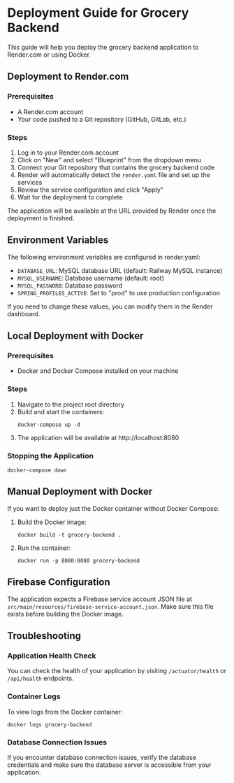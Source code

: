 # Deployment Guide for Grocery Backend

This guide will help you deploy the grocery backend application to Render.com or using Docker.

## Deployment to Render.com

### Prerequisites
- A Render.com account
- Your code pushed to a Git repository (GitHub, GitLab, etc.)

### Steps

1. Log in to your Render.com account
2. Click on "New" and select "Blueprint" from the dropdown menu
3. Connect your Git repository that contains the grocery backend code
4. Render will automatically detect the `render.yaml` file and set up the services
5. Review the service configuration and click "Apply"
6. Wait for the deployment to complete

The application will be available at the URL provided by Render once the deployment is finished.

## Environment Variables

The following environment variables are configured in render.yaml:

- `DATABASE_URL`: MySQL database URL (default: Railway MySQL instance)
- `MYSQL_USERNAME`: Database username (default: root)
- `MYSQL_PASSWORD`: Database password
- `SPRING_PROFILES_ACTIVE`: Set to "prod" to use production configuration

If you need to change these values, you can modify them in the Render dashboard.

## Local Deployment with Docker

### Prerequisites
- Docker and Docker Compose installed on your machine

### Steps

1. Navigate to the project root directory
2. Build and start the containers:
   ```
   docker-compose up -d
   ```
3. The application will be available at http://localhost:8080

### Stopping the Application
```
docker-compose down
```

## Manual Deployment with Docker

If you want to deploy just the Docker container without Docker Compose:

1. Build the Docker image:
   ```
   docker build -t grocery-backend .
   ```

2. Run the container:
   ```
   docker run -p 8080:8080 grocery-backend
   ```

## Firebase Configuration

The application expects a Firebase service account JSON file at `src/main/resources/firebase-service-account.json`. 
Make sure this file exists before building the Docker image.

## Troubleshooting

### Application Health Check
You can check the health of your application by visiting `/actuator/health` or `/api/health` endpoints.

### Container Logs
To view logs from the Docker container:
```
docker logs grocery-backend
```

### Database Connection Issues
If you encounter database connection issues, verify the database credentials and make sure the database server is accessible from your application. 